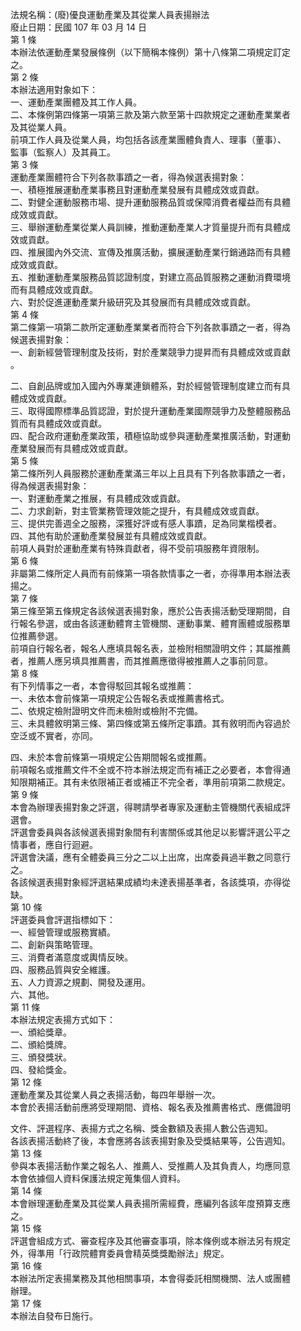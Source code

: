 法規名稱：(廢)優良運動產業及其從業人員表揚辦法  
廢止日期：民國 107 年 03 月 14 日  
第 1 條  
本辦法依運動產業發展條例（以下簡稱本條例）第十八條第二項規定訂定  
之。  
第 2 條  
本辦法適用對象如下：  
一、運動產業團體及其工作人員。  
二、本條例第四條第一項第三款及第六款至第十四款規定之運動產業業者  
及其從業人員。  
前項工作人員及從業人員，均包括各該產業團體負責人、理事（董事）、  
監事（監察人）及其員工。  
第 3 條  
運動產業團體符合下列各款事蹟之一者，得為候選表揚對象：  
一、積極推展運動產業事務且對運動產業發展有具體成效或貢獻。  
二、對健全運動服務市場、提升運動服務品質或保障消費者權益而有具體  
成效或貢獻。  
三、舉辦運動產業從業人員訓練，推動運動產業人才質量提升而有具體成  
效或貢獻。  
四、推展國內外交流、宣傳及推廣活動，擴展運動產業行銷通路而有具體  
成效或貢獻。  
五、推動運動產業服務品質認證制度，對建立高品質服務之運動消費環境  
而有具體成效或貢獻。  
六、對於促進運動產業升級研究及其發展而有具體成效或貢獻。  
第 4 條  
第二條第一項第二款所定運動產業業者而符合下列各款事蹟之一者，得為  
候選表揚對象：  
一、創新經營管理制度及技術，對於產業競爭力提昇而有具體成效或貢獻  
。  


二、自創品牌或加入國內外專業連鎖體系，對於經營管理制度建立而有具  
體成效或貢獻。  
三、取得國際標準品質認證，對於提升運動產業國際競爭力及整體服務品  
質而有具體成效或貢獻。  
四、配合政府運動產業政策，積極協助或參與運動產業推廣活動，對運動  
產業發展而有具體成效或貢獻。  
第 5 條  
第二條所列人員服務於運動產業滿三年以上且具有下列各款事蹟之一者，  
得為候選表揚對象：  
一、對運動產業之推展，有具體成效或貢獻。  
二、力求創新，對主管業務管理效能之提升，有具體成效或貢獻。  
三、提供完善週全之服務，深獲好評或有感人事蹟，足為同業楷模者。  
四、其他有助於運動產業發展並有具體成效或貢獻。  
前項人員對於運動產業有特殊貢獻者，得不受前項服務年資限制。  
第 6 條  
非屬第二條所定人員而有前條第一項各款情事之一者，亦得準用本辦法表  
揚之。  
第 7 條  
第三條至第五條規定各該候選表揚對象，應於公告表揚活動受理期間，自  
行報名參選，或由各該運動體育主管機關、運動事業、體育團體或服務單  
位推薦參選。  
前項自行報名者，報名人應填具報名表，並檢附相關證明文件；其屬推薦  
者，推薦人應另填具推薦書，而其推薦應徵得被推薦人之事前同意。  
第 8 條  
有下列情事之一者，本會得駁回其報名或推薦：  
一、未依本會前條第一項規定公告報名表或推薦書格式。  
二、依規定檢附證明文件而未檢附或檢附不完備。  
三、未具體敘明第三條、第四條或第五條所定事蹟。其有敘明而內容過於  
空泛或不實者，亦同。  


四、未於本會前條第一項規定公告期間報名或推薦。  
前項報名或推薦文件不全或不符本辦法規定而有補正之必要者，本會得通  
知限期補正。其有未依限補正者或補正不完全者，準用前項第二款規定。  
第 9 條  
本會為辦理表揚對象之評選，得聘請學者專家及運動主管機關代表組成評  
選會。  
評選會委員與各該候選表揚對象間有利害關係或其他足以影響評選公平之  
情事者，應自行迴避。  
評選會決議，應有全體委員三分之二以上出席，出席委員過半數之同意行  
之。  
各該候選表揚對象經評選結果成績均未達表揚基準者，各該獎項，亦得從  
缺。  
第 10 條  
評選委員會評選指標如下：  
一、經營管理或服務實績。  
二、創新與策略管理。  
三、消費者滿意度或輿情反映。  
四、服務品質與安全維護。  
五、人力資源之規劃、開發及運用。  
六、其他。  
第 11 條  
本辦法規定表揚方式如下：  
一、頒給獎章。  
二、頒給獎牌。  
三、頒發獎狀。  
四、發給獎金。  
第 12 條  
運動產業及其從業人員之表揚活動，每四年舉辦一次。  
本會於表揚活動前應將受理期間、資格、報名表及推薦書格式、應備證明  


文件、評選程序、表揚方式之名稱、獎金數額及表揚人數公告週知。  
各該表揚活動終了後，本會應將各該表揚對象及受獎結果等，公告週知。  
第 13 條  
參與本表揚活動作業之報名人、推薦人、受推薦人及其負責人，均應同意  
本會依據個人資料保護法規定蒐集個人資料。  
第 14 條  
本會辦理運動產業及其從業人員表揚所需經費，應編列各該年度預算支應  
之。  
第 15 條  
評選會組成方式、審查程序及其他審查事項，除本條例或本辦法另有規定  
外，得準用「行政院體育委員會精英獎獎勵辦法」規定。  
第 16 條  
本辦法所定表揚業務及其他相關事項，本會得委託相關機關、法人或團體  
辦理。  
第 17 條  
本辦法自發布日施行。  


